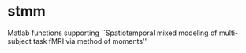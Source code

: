 # stmm
Matlab functions supporting ``Spatiotemporal mixed modeling of multi-subject task fMRI via method of moments''
